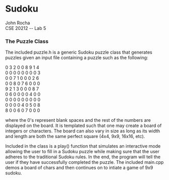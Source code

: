 # Sudoku
John Rocha   
CSE 20212 -- Lab 5

### The Puzzle Class 
The included puzzle.h is a generic Sudoku puzzle class that generates puzzles 
given an input file containing a puzzle such as the following:

0 3 2 0 0 8 9 1 4  
0 0 0 0 0 0 0 0 3  
0 0 7 1 0 0 0 2 6  
0 0 8 0 7 6 0 0 0  
9 2 1 3 0 0 0 8 7  
0 6 0 0 0 0 4 0 0  
0 0 0 0 0 0 0 0 0  
0 0 0 0 4 0 5 0 8  
8 0 0 6 0 7 0 0 0   


where the 0's represent blank spaces and the rest of the numbers are
displayed on the board. It is templated such that one may create a board of integers or characters.
The board can also vary in size as long as its width and length are both the same perfect square (4x4, 9x9, 16x16, etc).

Included in the class is a play() function that simulates an interactive mode allowing
the user to fill in a Sudoku puzzle while making sure that the user
adheres to the traditional Sudoku rules. In the end, the program will tell the user if they have
successfully completed the puzzle. The included main.cpp demos a board of chars and then continues on to intiate a game
of 9x9 sudoku. 
